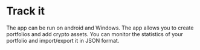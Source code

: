 # Track it

The app can be run on android and Windows. 
The app allows you to create portfolios and add crypto assets. 
You can monitor the statistics of your portfolio and import/export it in JSON format.
